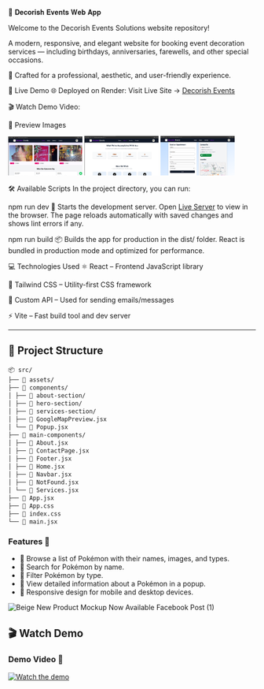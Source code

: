 🎉 𝐃𝐞𝐜𝐨𝐫𝐢𝐬𝐡 𝐄𝐯𝐞𝐧𝐭𝐬 𝐖𝐞𝐛 𝐀𝐩𝐩

Welcome to the Decorish Events Solutions website repository!

A modern, responsive, and elegant website for booking event decoration services — including birthdays, anniversaries, farewells, and other special occasions.

🌟 Crafted for a professional, aesthetic, and user-friendly experience.

🚀 Live Demo
🌐 Deployed on Render: Visit Live Site →  [Decorish Events](https://decorish-events.onrender.com)

🎬 Watch Demo Video:


📸 Preview Images
<p float="left"> <img src="./src/assets/previewPhotos/photo1.png" width="30%" /> <img src="./src/assets/previewPhotos/photo2.png" width="30%" /> <img src="./src/assets/previewPhotos/photo3.png" width="30%" /> </p>
🛠️ Available Scripts
In the project directory, you can run:

npm run dev 🚀
Starts the development server.
Open [Live Server](https://localhost:3000) to view in the browser.
The page reloads automatically with saved changes and shows lint errors if any.

npm run build 📦
Builds the app for production in the dist/ folder.
React is bundled in production mode and optimized for performance.

💻 Technologies Used
⚛️ React – Frontend JavaScript library

🎨 Tailwind CSS – Utility-first CSS framework

📧 Custom API – Used for sending emails/messages

⚡ Vite – Fast build tool and dev server

---

## 📂 Project Structure

```text
📦 src/
├── 📁 assets/
├── 📁 components/
│ ├── 📁 about-section/
│ ├── 📁 hero-section/
│ ├── 📁 services-section/
│ ├── 📄 GoogleMapPreview.jsx
│ └── 📄 Popup.jsx
├── 📁 main-components/
│ ├── 📄 About.jsx
│ ├── 📄 ContactPage.jsx
│ ├── 📄 Footer.jsx
│ ├── 📄 Home.jsx
│ ├── 📄 Navbar.jsx
│ ├── 📄 NotFound.jsx
│ └── 📄 Services.jsx
├── 📄 App.jsx
├── 📄 App.css
├── 📄 index.css
└── 📄 main.jsx
```


### Features 🌟

- 🐾 Browse a list of Pokémon with their names, images, and types.
- 🔎 Search for Pokémon by name.
- 🎯 Filter Pokémon by type.
- 📜 View detailed information about a Pokémon in a popup.
- 📱 Responsive design for mobile and desktop devices.

![Beige New Product Mockup Now Available Facebook Post (1)](https://github.com/user-attachments/assets/8c25f8fe-d187-4eab-95fe-ebd3cc023f2b)



## 🎬 Watch Demo
### Demo Video 🎥
[![Watch the demo](https://i.postimg.cc/tT7hrdmN/decorish-thumbnail.png)](https://drive.google.com/file/d/1POoMxZqlAXwMaEO5jbJ4_-MvwadsS2Lw/view?usp=drive_link)
